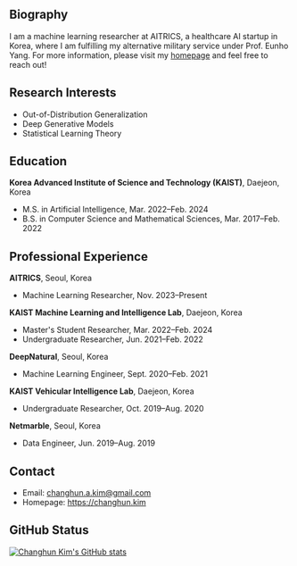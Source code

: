 ## Biography
I am a machine learning researcher at AITRICS, a healthcare AI startup in Korea, where I am fulfilling my alternative military service under Prof. Eunho Yang. For more information, please visit my [homepage](https://changhun.kim) and feel free to reach out!



## Research Interests
- Out-of-Distribution Generalization
- Deep Generative Models
- Statistical Learning Theory



## Education
**Korea Advanced Institute of Science and Technology (KAIST)**, Daejeon, Korea
- M.S. in Artificial Intelligence, Mar. 2022–Feb. 2024
- B.S. in Computer Science and Mathematical Sciences, Mar. 2017–Feb. 2022



## Professional Experience
**AITRICS**, Seoul, Korea
- Machine Learning Researcher, Nov. 2023–Present

**KAIST Machine Learning and Intelligence Lab**, Daejeon, Korea
- Master's Student Researcher, Mar. 2022–Feb. 2024
- Undergraduate Researcher, Jun. 2021–Feb. 2022

**DeepNatural**, Seoul, Korea
- Machine Learning Engineer, Sept. 2020–Feb. 2021

**KAIST Vehicular Intelligence Lab**, Daejeon, Korea
- Undergraduate Researcher, Oct. 2019–Aug. 2020

**Netmarble**, Seoul, Korea
- Data Engineer, Jun. 2019–Aug. 2019



## Contact
- Email: [changhun.a.kim@gmail.com](mailto:changhun.a.kim@gmail.com)
- Homepage: <a href="https://changhun.kim" target="_blank">https://changhun.kim</a>



## GitHub Status
[![Changhun Kim's GitHub stats](https://github-readme-stats.vercel.app/api?username=drumpt)](https://github.com/anuraghazra/github-readme-stats)
